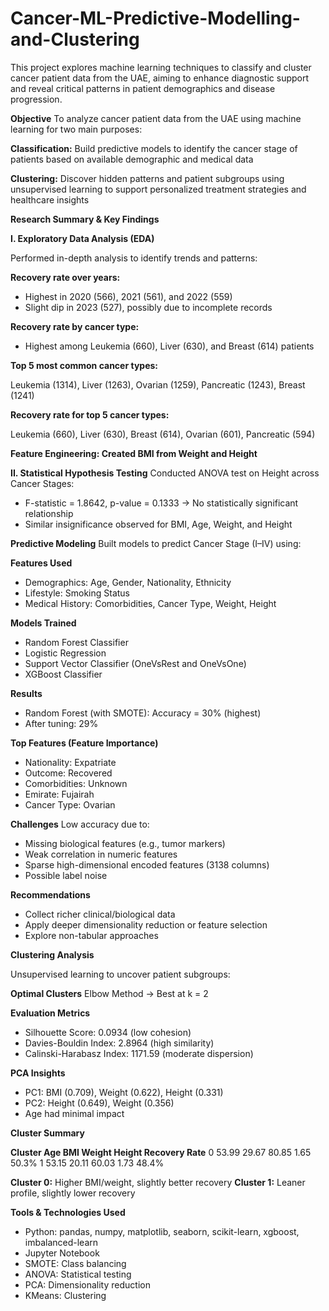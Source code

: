 # Cancer-ML-Predictive-Modelling-and-Clustering
This project explores machine learning techniques to classify and cluster cancer patient data from the UAE, aiming to enhance diagnostic support and reveal critical patterns in patient demographics and disease progression.

**Objective**
To analyze cancer patient data from the UAE using machine learning for two main purposes:

**Classification:** Build predictive models to identify the cancer stage of patients based on available demographic and medical data

**Clustering:** Discover hidden patterns and patient subgroups using unsupervised learning to support personalized treatment strategies and healthcare insights


**Research Summary & Key Findings**

**I. Exploratory Data Analysis (EDA)**

Performed in-depth analysis to identify trends and patterns:

**Recovery rate over years:**

- Highest in 2020 (566), 2021 (561), and 2022 (559)
- Slight dip in 2023 (527), possibly due to incomplete records
  
**Recovery rate by cancer type:**

- Highest among Leukemia (660), Liver (630), and Breast (614) patients
  
**Top 5 most common cancer types:**

Leukemia (1314), Liver (1263), Ovarian (1259), Pancreatic (1243), Breast (1241)

**Recovery rate for top 5 cancer types:**

Leukemia (660), Liver (630), Breast (614), Ovarian (601), Pancreatic (594)



**Feature Engineering: Created BMI from Weight and Height**

**II. Statistical Hypothesis Testing**
  Conducted ANOVA test on Height across Cancer Stages:

- F-statistic = 1.8642, p-value = 0.1333 → No statistically significant relationship
- Similar insignificance observed for BMI, Age, Weight, and Height

**Predictive Modeling**
 Built models to predict Cancer Stage (I–IV) using:

**Features Used**
- Demographics: Age, Gender, Nationality, Ethnicity
- Lifestyle: Smoking Status
- Medical History: Comorbidities, Cancer Type, Weight, Height

  
**Models Trained**
- Random Forest Classifier
- Logistic Regression
- Support Vector Classifier (OneVsRest and OneVsOne)
- XGBoost Classifier


  
**Results**
- Random Forest (with SMOTE): Accuracy = 30% (highest)
- After tuning: 29%

  
**Top Features (Feature Importance)**
- Nationality: Expatriate
- Outcome: Recovered
- Comorbidities: Unknown
- Emirate: Fujairah
- Cancer Type: Ovarian


  
**Challenges**
Low accuracy due to:

- Missing biological features (e.g., tumor markers)
- Weak correlation in numeric features
- Sparse high-dimensional encoded features (3138 columns)
- Possible label noise


  
**Recommendations**
- Collect richer clinical/biological data
- Apply deeper dimensionality reduction or feature selection
- Explore non-tabular approaches


  
**Clustering Analysis**

Unsupervised learning to uncover patient subgroups:

**Optimal Clusters**
  Elbow Method → Best at k = 2
  
**Evaluation Metrics**
- Silhouette Score: 0.0934 (low cohesion)
- Davies-Bouldin Index: 2.8964 (high similarity)
- Calinski-Harabasz Index: 1171.59 (moderate dispersion)


  
**PCA Insights**

- PC1: BMI (0.709), Weight (0.622), Height (0.331)
- PC2: Height (0.649), Weight (0.356)
- Age had minimal impact


  
**Cluster Summary**

**Cluster 	Age	     BMI	    Weight	 Height	  Recovery Rate**
   0	      53.99	   29.67 	  80.85	   1.65	    50.3%
   1	      53.15	   20.11	  60.03	   1.73	    48.4%

**Cluster 0:** Higher BMI/weight, slightly better recovery
**Cluster 1:** Leaner profile, slightly lower recovery



**Tools & Technologies Used**

- Python: pandas, numpy, matplotlib, seaborn, scikit-learn, xgboost, imbalanced-learn
- Jupyter Notebook
- SMOTE: Class balancing
- ANOVA: Statistical testing
- PCA: Dimensionality reduction
- KMeans: Clustering

